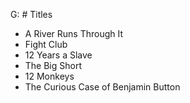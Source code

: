 G: # Titles

- A River Runs Through It
- Fight Club
- 12 Years a Slave
- The Big Short
- 12 Monkeys
- The Curious Case of Benjamin Button
